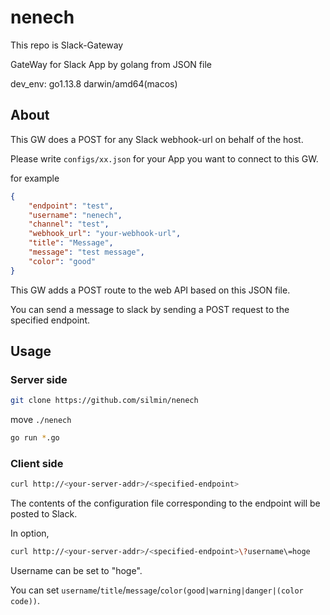 # nenech
This repo is Slack-Gateway

GateWay for Slack App by golang from JSON file

dev_env: go1.13.8 darwin/amd64(macos)

## About
This GW does a POST for any Slack webhook-url on behalf of the host.

Please write `configs/xx.json` for your App you want to connect to this GW.

for example
```json
{
	"endpoint": "test",
	"username": "nenech",
	"channel": "test",
	"webhook_url": "your-webhook-url",
	"title": "Message",
	"message": "test message",
	"color": "good"
}
```

This GW adds a POST route to the web API based on this JSON file.

You can send a message to slack by sending a POST request to the specified endpoint.

## Usage

### Server side
```sh
git clone https://github.com/silmin/nenech
```

move `./nenech`

```sh
go run *.go
```

### Client side
```sh
curl http://<your-server-addr>/<specified-endpoint>
```
The contents of the configuration file corresponding to the endpoint will be posted to Slack.


In option,
```sh
curl http://<your-server-addr>/<specified-endpoint>\?username\=hoge
```
Username can be set to "hoge".

You can set `username`/`title`/`message`/`color(good|warning|danger|(color code))`.
